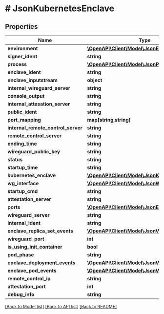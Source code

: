 # # JsonKubernetesEnclave

## Properties

Name | Type | Description | Notes
------------ | ------------- | ------------- | -------------
**environment** | [**\OpenAPI\Client\Model\JsonEnvironment**](JsonEnvironment.md) |  | [optional]
**signer_ident** | **string** |  | [optional]
**process** | [**\OpenAPI\Client\Model\JsonProcess**](JsonProcess.md) |  | [optional]
**enclave_ident** | **string** |  | [optional]
**enclave_inputstream** | **object** |  | [optional]
**internal_wireguard_server** | **string** |  | [optional]
**console_output** | **string** |  | [optional]
**internal_attesation_server** | **string** |  | [optional]
**public_ident** | **string** |  | [optional]
**port_mapping** | **map[string,string]** |  | [optional]
**internal_remote_control_server** | **string** |  | [optional]
**remote_control_server** | **string** |  | [optional]
**ending_time** | **string** |  | [optional]
**wireguard_public_key** | **string** |  | [optional]
**status** | **string** |  | [optional]
**startup_time** | **string** |  | [optional]
**kubernetes_enclave** | [**\OpenAPI\Client\Model\JsonKubernetesEnclave**](JsonKubernetesEnclave.md) |  | [optional]
**wg_interface** | [**\OpenAPI\Client\Model\JsonWireguardInterface**](JsonWireguardInterface.md) |  | [optional]
**startup_cmd** | **string** |  | [optional]
**attestation_server** | **string** |  | [optional]
**ports** | [**\OpenAPI\Client\Model\JsonEnclavePort[]**](JsonEnclavePort.md) |  | [optional]
**wireguard_server** | **string** |  | [optional]
**internal_ident** | **string** |  | [optional]
**enclave_replica_set_events** | [**\OpenAPI\Client\Model\JsonV1EventList**](JsonV1EventList.md) |  | [optional]
**wireguard_port** | **int** |  | [optional]
**is_using_init_container** | **bool** |  | [optional]
**pod_phase** | **string** |  | [optional]
**enclave_deployment_events** | [**\OpenAPI\Client\Model\JsonV1EventList**](JsonV1EventList.md) |  | [optional]
**enclave_pod_events** | [**\OpenAPI\Client\Model\JsonV1EventList**](JsonV1EventList.md) |  | [optional]
**remote_control_ip** | **string** |  | [optional]
**attestation_port** | **int** |  | [optional]
**debug_info** | **string** |  | [optional]

[[Back to Model list]](../../README.md#models) [[Back to API list]](../../README.md#endpoints) [[Back to README]](../../README.md)
